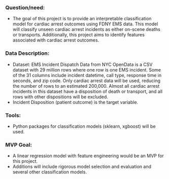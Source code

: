 ### **Question/need:**

- The goal of this project is to provide an interpretable classification model for cardiac arrest outcomes using FDNY EMS data. This model will classify unseen cardiac arrest incidents as either on-scene deaths or transports. Additionally, this project aims to identify features associated with cardiac arrest outcomes.

### **Data Description:**

- Dataset: EMS Incident Dispatch Data from NYC OpenData is a CSV dataset with 29 million rows where one row is one EMS incident. Some of the 31 columns include incident datetime, call type, response time in seconds, and zip code. Only cardiac arrest data will be used, reducing the number of rows to an estimated 200,000. Almost all cardiac arrest incidents in this dataset have a disposition of death or transport, and all rows with other dispositions will be excluded.
- Incident Disposition (patient outcome) is the target variable.

### **Tools:**

- Python packages for classification models (sklearn, xgboost) will be used.

### **MVP Goal:**

- A linear regression model with feature engineering would be an MVP for this project.
- Additions will include rigorous model selection and evaluation and several other classification models.
